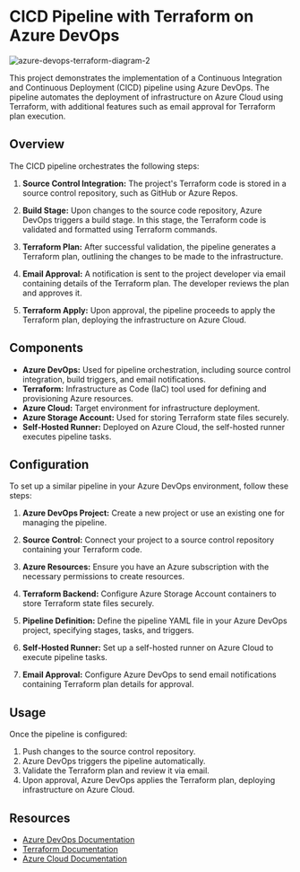 # CICD Pipeline with Terraform on Azure DevOps
![azure-devops-terraform-diagram-2](https://github.com/yogendra-kokamkar/azure-devops-terraform-cicd/assets/55878086/787f97ed-1893-4f33-a6d7-ff4ab637836c)

This project demonstrates the implementation of a Continuous Integration and Continuous Deployment (CICD) pipeline using Azure DevOps. The pipeline automates the deployment of infrastructure on Azure Cloud using Terraform, with additional features such as email approval for Terraform plan execution.



## Overview

The CICD pipeline orchestrates the following steps:

1. **Source Control Integration:** The project's Terraform code is stored in a source control repository, such as GitHub or Azure Repos.

2. **Build Stage:** Upon changes to the source code repository, Azure DevOps triggers a build stage. In this stage, the Terraform code is validated and formatted using Terraform commands.

3. **Terraform Plan:** After successful validation, the pipeline generates a Terraform plan, outlining the changes to be made to the infrastructure.

4. **Email Approval:** A notification is sent to the project developer via email containing details of the Terraform plan. The developer reviews the plan and approves it.

5. **Terraform Apply:** Upon approval, the pipeline proceeds to apply the Terraform plan, deploying the infrastructure on Azure Cloud.

## Components

- **Azure DevOps:** Used for pipeline orchestration, including source control integration, build triggers, and email notifications.
- **Terraform:** Infrastructure as Code (IaC) tool used for defining and provisioning Azure resources.
- **Azure Cloud:** Target environment for infrastructure deployment.
- **Azure Storage Account:** Used for storing Terraform state files securely.
- **Self-Hosted Runner:** Deployed on Azure Cloud, the self-hosted runner executes pipeline tasks.

## Configuration

To set up a similar pipeline in your Azure DevOps environment, follow these steps:

1. **Azure DevOps Project:** Create a new project or use an existing one for managing the pipeline.

2. **Source Control:** Connect your project to a source control repository containing your Terraform code.

3. **Azure Resources:** Ensure you have an Azure subscription with the necessary permissions to create resources.

4. **Terraform Backend:** Configure Azure Storage Account containers to store Terraform state files securely.

5. **Pipeline Definition:** Define the pipeline YAML file in your Azure DevOps project, specifying stages, tasks, and triggers.

6. **Self-Hosted Runner:** Set up a self-hosted runner on Azure Cloud to execute pipeline tasks.

7. **Email Approval:** Configure Azure DevOps to send email notifications containing Terraform plan details for approval.

## Usage

Once the pipeline is configured:

1. Push changes to the source control repository.
2. Azure DevOps triggers the pipeline automatically.
3. Validate the Terraform plan and review it via email.
4. Upon approval, Azure DevOps applies the Terraform plan, deploying infrastructure on Azure Cloud.

## Resources

- [Azure DevOps Documentation](https://docs.microsoft.com/en-us/azure/devops/?view=azure-devops)
- [Terraform Documentation](https://learn.hashicorp.com/terraform)
- [Azure Cloud Documentation](https://docs.microsoft.com/en-us/azure/?product=featured)
